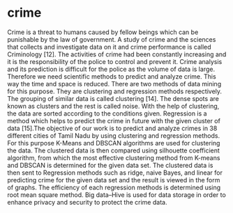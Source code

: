 # crime

Crime is a threat to humans caused by fellow beings 
which can be punishable by the law of government. A 
study of crime and the sciences that collects and 
investigate data on it and crime performance is called 
Criminology [12]. The activities of crime had been 
constantly increasing and it is the responsibility of the 
police to control and prevent it. Crime analysis and its 
prediction is difficult for the police as the volume of data 
is large. Therefore we need scientific methods to predict 
and analyze crime. This way the time and space is 
reduced. There are two methods of data mining for this 
purpose. They are clustering and regression methods 
respectively. The grouping of similar data is called 
clustering [14]. The dense spots are known as clusters and 
the rest is called noise. With the help of clustering, the 
data are sorted according to the conditions given. 
Regression is a method which helps to predict the crime 
in future with the given cluster of data [15].The objective 
of our work is to predict and analyze crimes in 38 
different cities of Tamil Nadu by using clustering and 
regression methods. For this purpose K-Means and 
DBSCAN algorithms are used for clustering the data. The 
clustered data is then compared using silhouette coefficient algorithm,
from which the most effective 
clustering method from K-means and DBSCAN is 
determined for the given data set. The clustered 
data is then sent to Regression methods such as ridge, 
naive Bayes, and linear for predicting crime for the given 
data set and the result is viewed in the form of graphs. 
The efficiency of each regression methods is determined 
using root mean square method. Big data–Hive is used for 
data storage in order to enhance privacy and security to 
protect the crime data. 
